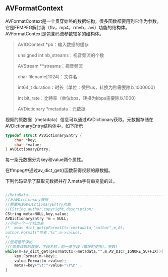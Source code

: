 ## AVFormatContext

AVFormatContext是一个贯穿始终的数据结构，很多函数都要用到它作为参数。它是FFMPEG解封装（flv，mp4，rmvb，avi）功能的结构体。AVFormatContext是包含码流参数较多的结构体。

>AVIOContext *pb：输入数据的缓存
>
>unsigned int nb_streams：视音频流的个数
>
>AVStream **streams：视音频流
>
>char filename[1024]：文件名
>
>int64_t duration：时长（单位：微秒us，转换为秒需要除以1000000）
>
>int bit_rate：比特率（单位bps，转换为kbps需要除以1000）
>
>AVDictionary *metadata：元数据

视频的原数据（metadata）信息可以通过AVDictionary获取。元数据存储在AVDictionaryEntry结构体中，如下所示

```c
typedef struct AVDictionaryEntry {
    char *key;
    char *value;
} AVDictionaryEntry;
```

每一条元数据分为key和value两个属性。

在ffmpeg中通过av_dict_get()函数获得视频的原数据。

下列代码显示了获取元数据并存入meta字符串变量的过。

```c

//MetaData------------------------------------------------------------
//从AVDictionary获得
//需要用到AVDictionaryEntry对象
//CString author,copyright,description;
CString meta=NULL,key,value;
AVDictionaryEntry *m = NULL;
//不用一个一个找出来
/*	m=av_dict_get(pFormatCtx->metadata,"author",m,0);
author.Format("作者：%s",m->value);
*/
//使用循环读出
//(需要读取的数据，字段名称，前一条字段（循环时使用），参数)
while(m=av_dict_get(pFormatCtx->metadata,"",m,AV_DICT_IGNORE_SUFFIX)){
	key.Format(m->key);
	value.Format(m->value);
	meta+=key+"\t:"+value+"\r\n" ;
}
```

